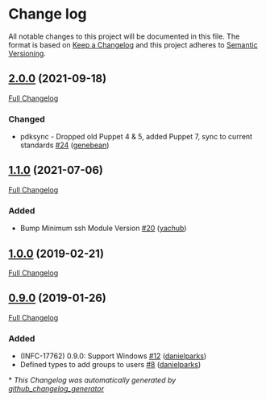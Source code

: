 # Change log

All notable changes to this project will be documented in this file. The format is based on [Keep a Changelog](http://keepachangelog.com/en/1.0.0/) and this project adheres to [Semantic Versioning](http://semver.org).

## [2.0.0](https://github.com/ploperations/ploperations-account/tree/2.0.0) (2021-09-18)

[Full Changelog](https://github.com/ploperations/ploperations-account/compare/1.1.0...2.0.0)

### Changed

- pdksync - Dropped old Puppet 4 & 5, added Puppet 7, sync to current standards [\#24](https://github.com/ploperations/ploperations-account/pull/24) ([genebean](https://github.com/genebean))

## [1.1.0](https://github.com/ploperations/ploperations-account/tree/1.1.0) (2021-07-06)

[Full Changelog](https://github.com/ploperations/ploperations-account/compare/1.0.0...1.1.0)

### Added

- Bump Minimum ssh Module Version [\#20](https://github.com/ploperations/ploperations-account/pull/20) ([yachub](https://github.com/yachub))

## [1.0.0](https://github.com/ploperations/ploperations-account/tree/1.0.0) (2019-02-21)

[Full Changelog](https://github.com/ploperations/ploperations-account/compare/0.9.0...1.0.0)

## [0.9.0](https://github.com/ploperations/ploperations-account/tree/0.9.0) (2019-01-26)

[Full Changelog](https://github.com/ploperations/ploperations-account/compare/5ec9345bc5250bc8bcbfffe14e903d4d3c6170d2...0.9.0)

### Added

- \(INFC-17762\) 0.9.0: Support Windows [\#12](https://github.com/ploperations/ploperations-account/pull/12) ([danielparks](https://github.com/danielparks))
- Defined types to add groups to users [\#8](https://github.com/ploperations/ploperations-account/pull/8) ([danielparks](https://github.com/danielparks))



\* *This Changelog was automatically generated by [github_changelog_generator](https://github.com/github-changelog-generator/github-changelog-generator)*
